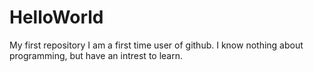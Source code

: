 # HelloWorld
My first repository
I am a first time user of github. I know nothing about programming, but have an intrest to learn.
